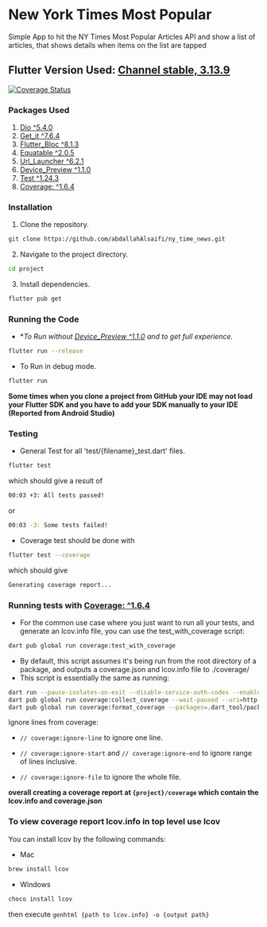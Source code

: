 # New York Times Most Popular


Simple App to hit the NY Times Most Popular Articles API and show a list of articles, that
shows details when items on the list are tapped

## Flutter Version Used: [Channel stable, 3.13.9](https://storage.googleapis.com/flutter_infra_release/releases/stable/windows/flutter_windows_3.13.9-stable.zip)
[![Coverage Status](https://img.shields.io/badge/coverage-60.7%25-brightgreen)](coverage/html/index.html)
### Packages Used
1. [Dio ^5.4.0](https://pub.dev/packages/dio)
2. [Get_it ^7.6.4](https://pub.dev/packages/get_it)
2. [Flutter_Bloc ^8.1.3](https://pub.dev/packages/flutter_bloc)
3. [Equatable ^2.0.5](https://pub.dev/packages/equatable )
4. [Url_Launcher ^6.2.1](https://pub.dev/packages/url_launcher )
5. [Device_Preview ^1.1.0](https://pub.dev/packages/device_preview)
6. [Test ^1.24.3](https://pub.dev/packages/test)
7. [Coverage: ^1.6.4](https://pub.dev/packages/coverage)

### Installation
1. Clone the repository.
```bash
git clone https://github.com/abdallahAlsaifi/ny_time_news.git
```
2. Navigate to the project directory.
```bash
cd project
```
3. Install dependencies.
```bash
flutter pub get
```
### Running the Code
- **To Run without *[Device_Preview ^1.1.0](https://pub.dev/packages/device_preview) and to get full experience.**
```bash
flutter run --release
```
- To Run in debug mode.
```bash
flutter run
```
**Some times when you clone a project from GitHub your IDE may not load your Flutter SDK and you have to add your SDK manually to your IDE (Reported from Android Studio)**
### Testing
- General Test for all 'test/{filename}_test.dart' files.
```bash
flutter test
```
which should give a result of
```bash
00:03 +3: All tests passed!
```
or
```bash
00:03 -3: Some tests failed!
```
- Coverage test should be done with
```bash
flutter test --coverage
```
which should give
```bash
Generating coverage report...
```
### Running tests with [Coverage: ^1.6.4](https://pub.dev/packages/coverage)
- For the common use case where you just want to run all your tests, and generate an lcov.info file, you can use the test_with_coverage script:
```bash
dart pub global run coverage:test_with_coverage
```
- By default, this script assumes it's being run from the root directory of a package, and outputs a coverage.json and lcov.info file to ./coverage/
- This script is essentially the same as running:
```bash
dart run --pause-isolates-on-exit --disable-service-auth-codes --enable-vm-service=8181 test &
dart pub global run coverage:collect_coverage --wait-paused --uri=http://127.0.0.1:8181/ -o coverage/coverage.json --resume-isolates --scope-output=foo
dart pub global run coverage:format_coverage --packages=.dart_tool/package_config.json --lcov -i coverage/coverage.json -o coverage/lcov.info
```
Ignore lines from coverage:

- `// coverage:ignore-line` to ignore one line.

- `// coverage:ignore-start` and `// coverage:ignore-end` to ignore range of lines inclusive.

- `// coverage:ignore-file` to ignore the whole file.

**overall creating a coverage report at `{project}/coverage` which contain the lcov.info and coverage.json**

### To view coverage report lcov.info in top level use lcov

You can install lcov by the following commands:
- Mac
```bash
brew install lcov
```
- Windows
```bash
choco install lcov
```
then execute `genhtml {path to lcov.info} -o {output path}`